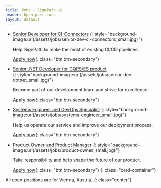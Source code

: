 ```yaml
---
title: Jobs - SignPath.io
header: Open positions
layout: default
---
```


* [Senior Developer for CI-Connectors](senior-dev-ci-connectors)
  {: style="background-image:url(/assets/jobs/senior-dev-ci-connectors_small.jpg)"}

  Help SignPath to make the most of existing CI/CD pipelines.

  [Apply now](senior-dev-ci-connectors){: class="btn btn-secondary"}

* [Senior .NET Developer for CQRS/ES product](senior-dev-dotnet)	
  {: style="background-image:url(/assets/jobs/senior-dev-dotnet_small.jpg)"}

  Become part of our development team and strive for excellence.

  [Apply now](senior-dev-dotnet){: class="btn btn-secondary"}

* [Systems Engineer and DevOps Specialist](systems-engineer)
  {: style="background-image:url(/assets/jobs/systems-engineer_small.jpg)"}

  Help us operate our service and improve our deployment process.

  [Apply now](systems-engineer){: class="btn btn-secondary"}

* [Product Owner and Product Manager](product-owner)
  {: style="background-image:url(/assets/jobs/product-owner_small.jpg)"}

  Take responsibility and help shape the future of our product.

  [Apply now](product-owner){: class="btn btn-secondary"}
{: class="card-container"}

All open positions are for Vienna, Austria.
{: class="center"}